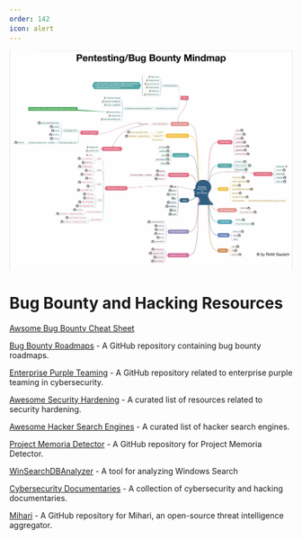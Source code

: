 ```yaml
---
order: 142
icon: alert
---
```


![](/static/cybersecurity/mindmap-pentest.jpg)

# Bug Bounty and Hacking Resources

[Awsome Bug Bounty Cheat Sheet](https://github.com/EdOverflow/bugbounty-cheatsheet)

[Bug Bounty Roadmaps](https://github.com/1ndianl33t/Bug-Bounty-Roadmaps) - A GitHub repository containing bug bounty roadmaps.

[Enterprise Purple Teaming](https://github.com/ch33r10/EnterprisePurpleTeaming) - A GitHub repository related to enterprise purple teaming in cybersecurity.

[Awesome Security Hardening](https://github.com/decalage2/awesome-security-hardening) - A curated list of resources related to security hardening.

[Awesome Hacker Search Engines](https://github.com/edoardottt/awesome-hacker-search-engines) - A curated list of hacker search engines.

[Project Memoria Detector](https://github.com/Forescout/project-memoria-detector) - A GitHub repository for Project Memoria Detector.

[WinSearchDBAnalyzer](https://github.com/moaistory/WinSearchDBAnalyzer) - A tool for analyzing Windows Search

[Cybersecurity Documentaries](https://github.com/Nickyie/Cybersecurity-Resources/blob/main/Cybersecurity%20%26%20Hacking%20Documentaries/Cybersec%20%26%20Hacking%20Documentaries.md) - A collection of cybersecurity and hacking documentaries.

[Mihari](https://github.com/ninoseki/mihari) - A GitHub repository for Mihari, an open-source threat intelligence aggregator.
